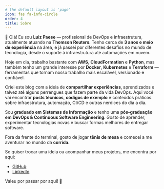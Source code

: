 ```yaml
---
# the default layout is 'page'
icon: fas fa-info-circle
order: 4
title: Sobre
---
```


👋 Olá! Eu sou **Luiz Paese** — profissional de DevOps e infraestrutura, atualmente atuando na **Thomson Reuters**. Tenho cerca de **3 anos e meio de experiência** na área, e já passei por diferentes desafios no mundo de tecnologia, desde o suporte à infraestrutura até automações em nuvem.

Hoje em dia, trabalho bastante com **AWS**, **CloudFormation** e **Python**, mas também tenho um grande interesse por **Docker**, **Kubernetes** e **Terraform** — ferramentas que tornam nosso trabalho mais escalável, versionado e confiável.

Criei este blog com a ideia de **compartilhar experiências**, aprendizados e talvez até alguns perrengues que fazem parte da vida DevOps. Aqui você vai encontrar **posts técnicos**, **códigos de exemplo** e conteúdos práticos sobre infraestrutura, automação, CI/CD e outras nerdices do dia a dia.

Sou **graduado em Sistemas de Informação** e tenho uma **pós-graduação em DevOps & Continuous Software Engineering**. Gosto de aprender, experimentar tecnologias novas e buscar formas melhores de entregar software.

Fora da frente do terminal, gosto de jogar **tênis de mesa** e comecei a me aventurar no mundo da **corrida**.

Se quiser trocar uma ideia ou acompanhar meus projetos, me encontra por aqui:

- [GitHub](https://github.com/luizpaese)
- [LinkedIn](https://www.linkedin.com/in/luizpaese)

Valeu por passar por aqui! 🚀
